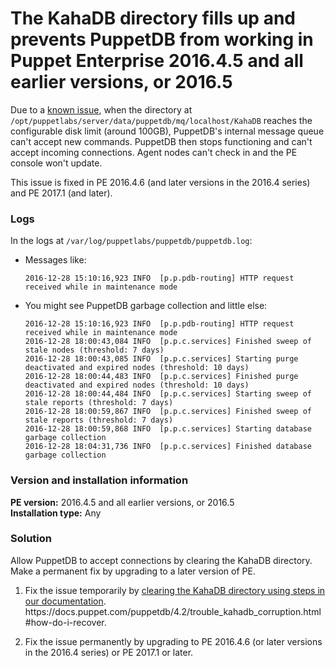 # The KahaDB directory fills up and prevents PuppetDB from working in Puppet Enterprise 2016.4.5 and all earlier versions, or 2016.5
<p>Due to a <a href="https://tickets.puppetlabs.com/browse/PDB-3511">known issue</a>, when the directory at <code>/opt/puppetlabs/server/data/puppetdb/mq/localhost/KahaDB</code> reaches the configurable disk limit (around 100GB), PuppetDB's internal message queue can't accept new commands. PuppetDB then stops functioning and can't accept incoming connections. Agent nodes can't check in and the PE console won't update.</p>
<p>This issue is fixed in PE 2016.4.6 (and later versions in the 2016.4 series) and PE 2017.1 (and later).</p>
<h3 id="logs">Logs</h3>
<p>In the logs at <code>/var/log/puppetlabs/puppetdb/puppetdb.log</code>:</p>
<ul>
<li>
<p>Messages like:</p>
<pre><code>2016-12-28 15:10:16,923 INFO  [p.p.pdb-routing] HTTP request received while in maintenance mode</code></pre>
</li>
<li>
<p>You might see PuppetDB garbage collection and little else:</p>
<pre><code>2016-12-28 15:10:16,923 INFO  [p.p.pdb-routing] HTTP request received while in maintenance mode
2016-12-28 18:00:43,084 INFO  [p.p.c.services] Finished sweep of stale nodes (threshold: 7 days)
2016-12-28 18:00:43,085 INFO  [p.p.c.services] Starting purge deactivated and expired nodes (threshold: 10 days)
2016-12-28 18:00:44,483 INFO  [p.p.c.services] Finished purge deactivated and expired nodes (threshold: 10 days)
2016-12-28 18:00:44,484 INFO  [p.p.c.services] Starting sweep of stale reports (threshold: 7 days)
2016-12-28 18:00:59,867 INFO  [p.p.c.services] Finished sweep of stale reports (threshold: 7 days)
2016-12-28 18:00:59,868 INFO  [p.p.c.services] Starting database garbage collection
2016-12-28 18:04:31,736 INFO  [p.p.c.services] Finished database garbage collection</code></pre>
</li>
</ul>
<h3 id="version-and-installation-information">Version and installation information</h3>
<p><strong>PE version:</strong> 2016.4.5 and all earlier versions, or 2016.5<br><strong>Installation type:</strong> Any</p>
<h3 id="solution">Solution</h3>
<p>Allow PuppetDB to accept connections by clearing the KahaDB directory. Make a permanent fix by upgrading to a later version of PE.</p>
<ol style="list-style-type: decimal;">
<li>
<p>Fix the issue temporarily by <a class="uri" href="https://github.com/puppetlabs/puppetdb/blob/4.2.x/documentation/trouble_kahadb_corruption.markdown#how-do-i-recover">clearing the KahaDB directory using steps in our documentation</a>. https://docs.puppet.com/puppetdb/4.2/trouble_kahadb_corruption.html#how-do-i-recover.</p>
</li>
<li>
<p>Fix the issue permanently by upgrading to PE 2016.4.6 (or later versions in the 2016.4 series) or PE 2017.1 or later.</p>
</li>
</ol>

